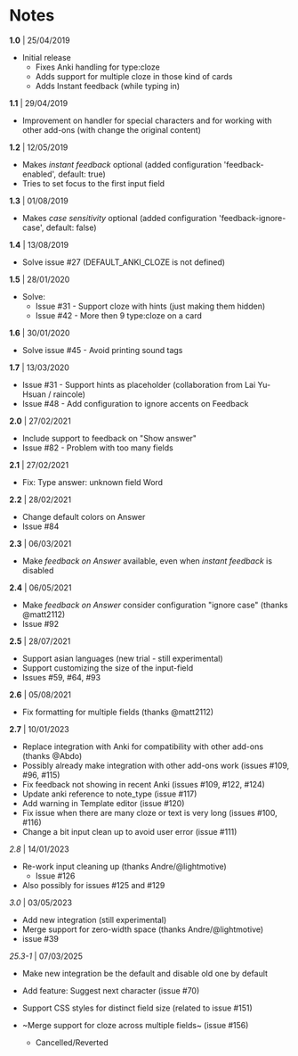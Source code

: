 # Notes

**1.0** | 25/04/2019

* Initial release
  * Fixes Anki handling for type:cloze
  * Adds support for multiple cloze in those kind of cards
  * Adds Instant feedback (while typing in)


**1.1** | 29/04/2019

* Improvement on handler for special characters and for working with other add-ons (with change the original content)

**1.2** | 12/05/2019

* Makes *instant feedback* optional (added configuration 'feedback-enabled', default: true)
* Tries to set focus to the first input field

**1.3** | 01/08/2019

* Makes *case sensitivity* optional (added configuration 'feedback-ignore-case', default: false)

**1.4** | 13/08/2019

* Solve issue #27 (DEFAULT_ANKI_CLOZE is not defined)

**1.5** | 28/01/2020

* Solve:  
  * Issue #31 - Support cloze with hints (just making them hidden)
  * Issue #42 - More then 9 type:cloze on a card

**1.6** | 30/01/2020

* Solve issue #45 - Avoid printing sound tags 

**1.7** | 13/03/2020

* Issue #31 - Support hints as placeholder (collaboration from Lai Yu-Hsuan / raincole)
* Issue #48 - Add configuration to ignore accents on Feedback 

**2.0** | 27/02/2021

* Include support to feedback on "Show answer"
* Issue #82 - Problem with too many fields 

**2.1** | 27/02/2021

* Fix: Type answer: unknown field Word

**2.2** | 28/02/2021

* Change default colors on Answer
* Issue #84

**2.3** | 06/03/2021

* Make _feedback on Answer_ available, even when _instant feedback_ is disabled

**2.4** | 06/05/2021

* Make _feedback on Answer_ consider configuration "ignore case" (thanks @matt2112)
* Issue #92

**2.5** | 28/07/2021

* Support asian languages (new trial - still experimental)
* Support customizing the size of the input-field
* Issues #59, #64, #93

**2.6** | 05/08/2021

* Fix formatting for multiple fields (thanks @matt2112)

**2.7** | 10/01/2023 

* Replace integration with Anki for compatibility with other add-ons (thanks @Abdo)
* Possibly already make integration with other add-ons work (issues #109, #96, #115)
* Fix feedback not showing in recent Anki (issues #109, #122, #124)
* Update anki reference to note_type (issue #117)
* Add warning in Template editor (issue #120)
* Fix issue when there are many cloze or text is very long (issues #100, #116)
* Change a bit input clean up to avoid user error (issue #111)

*2.8* | 14/01/2023

* Re-work input cleaning up (thanks Andre/@lightmotive)
  * Issue #126
* Also possibly for issues #125 and #129

*3.0* | 03/05/2023

* Add new integration (still experimental)
* Merge support for zero-width space (thanks Andre/@lightmotive)
* issue #39

*25.3-1* | 07/03/2025

* Make new integration be the default and disable old one by default
* Add feature: Suggest next character (issue #70)
* Support CSS styles for distinct field size (related to issue #151)

* ~Merge support for cloze across multiple fields~ (issue #156)
  * Cancelled/Reverted
